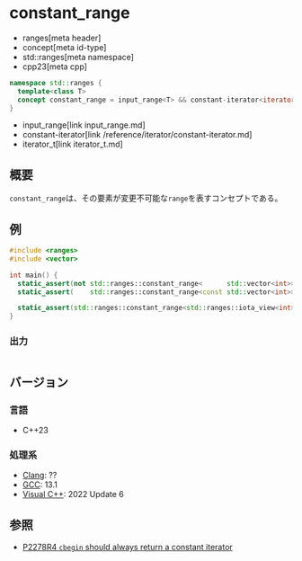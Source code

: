 # constant_range
* ranges[meta header]
* concept[meta id-type]
* std::ranges[meta namespace]
* cpp23[meta cpp]

```cpp
namespace std::ranges {
  template<class T>
  concept constant_range = input_range<T> && constant-iterator<iterator_t<T>>;
}
```
* input_range[link input_range.md]
* constant-iterator[link /reference/iterator/constant-iterator.md]
* iterator_t[link iterator_t.md]

## 概要

`constant_range`は、その要素が変更不可能な`range`を表すコンセプトである。

## 例

```cpp example
#include <ranges>
#include <vector>

int main() {
  static_assert(not std::ranges::constant_range<      std::vector<int>>);
  static_assert(    std::ranges::constant_range<const std::vector<int>>);

  static_assert(std::ranges::constant_range<std::ranges::iota_view<int>>);
}
```

### 出力

```
```

## バージョン
### 言語
- C++23

### 処理系
- [Clang](/implementation.md#clang): ??
- [GCC](/implementation.md#gcc): 13.1
- [Visual C++](/implementation.md#visual_cpp): 2022 Update 6

## 参照

- [P2278R4 `cbegin` should always return a constant iterator](https://www.open-std.org/jtc1/sc22/wg21/docs/papers/2022/p2278r4.html)
